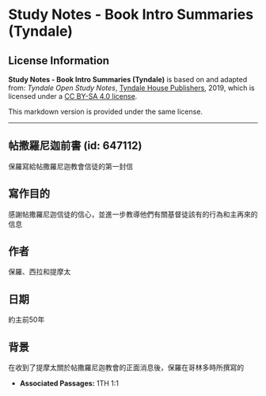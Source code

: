 # Study Notes - Book Intro Summaries (Tyndale)

## License Information

**Study Notes - Book Intro Summaries (Tyndale)** is based on and adapted from: _Tyndale Open Study Notes_, [Tyndale House Publishers](https://tyndaleopenresources.com/), 2019, which is licensed under a [CC BY-SA 4.0 license](https://creativecommons.org/licenses/by-sa/4.0/legalcode.en).

This markdown version is provided under the same license.



--------------------------------

## 帖撒羅尼迦前書 (id: 647112)

保羅寫給帖撒羅尼迦教會信徒的第一封信

寫作目的
----

感謝帖撒羅尼迦信徒的信心，並進一步教導他們有關基督徒該有的行為和主再來的信息

作者
--

保羅、西拉和提摩太

日期
--

約主前50年

背景
--

在收到了提摩太關於帖撒羅尼迦教會的正面消息後，保羅在哥林多時所撰寫的

* **Associated Passages:** 1TH 1:1

